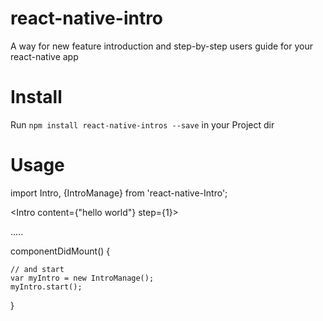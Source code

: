 # react-native-intro
A way for new  feature introduction and step-by-step users guide for your react-native app

# Install
Run ```npm install react-native-intros --save``` in your Project dir

# Usage

import Intro, {IntroManage} from 'react-native-Intro';

<Intro
    content={"hello world"}
    step={1}>
</Intro>

.....

componentDidMount() {

    // and start
    var myIntro = new IntroManage();
    myIntro.start();

}

